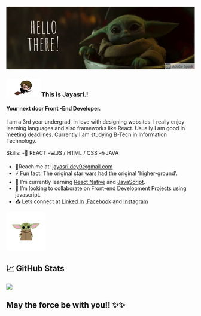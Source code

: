 ![Front -End Developer](https://github.com/jayasri2000/jayasri2000/blob/main/My%20Post.png)
### ![hp](https://github.com/jayasri2000/jayasri2000/blob/main/HP__1_-removebg-preview.png)  This is Jayasri.!
#### Your next door Front -End Developer.
I am a 3rd year undergrad, in love with designing websites. I really enjoy learning languages and also frameworks like React. Usually I am good in meeting deadlines. Currently I am studying B-Tech in Information Technology.


<p align="left">
 
 Skills:
-📱 REACT
-💻JS / HTML / CSS
-☕JAVA


- 📨Reach me at: jayasri.dey9@gmail.com 
- ⚡ Fun fact: The original star wars had the original 'higher-ground'. 
- 🌱 I’m currently learning [React Native](https://reactnative.dev/) and [JavaScript](https://www.javascript.com/).
- 👯 I’m looking to collaborate on Front-end Development Projects using javascript.
- 📥 Lets connect at [Linked In](https://www.linkedin.com/in/jayasri-dey-55625918b/) ,[Facebook](https://www.facebook.com/Jayasri.dey6/) and [Instagram](https://www.instagram.com/_._a_whim_.away._/)  
  </p>
  <p align=right>
<img  alt="yoda" width="105" height="105" src="https://github.com/jayasri2000/jayasri2000/blob/main/yoda.gif" />
</p>


## &#x1f4c8; GitHub Stats
<a href="https://github.com/jayasri2000/jayasri2000">
  <img align="center" src="https://github-readme-stats.vercel.app/api/top-langs/?username=jayasri2000&hide=Python&title_color=ffffff&text_color=c9cacc&icon_color=2bbc8a&bg_color=1d1f21" />
  
</a>

  


 ## May the force be with you!! ✨✨




